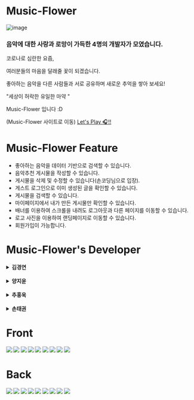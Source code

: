 # Music-Flower

![image](https://user-images.githubusercontent.com/90957389/157562341-34aa8a54-a6a5-48ee-b2ef-bc29eb5cb7af.png)

### 음악에 대한 사랑과 로망이 가득한 4명의 개발자가 모였습니다.

코로나로 심란한 요즘,

여러분들의 마음을 달래줄 꽃이 되겠습니다.

좋아하는 음악을 다른 사람들과 서로 공유하며 새로운 추억을 쌓아 보세요!

"세상이 허락한 유일한 마약 "

Music-Flower 입니다 :D


(Music-Flower 사이트로 이동)
[Let's Play 🎧!!](http://musicflowerclient.s3-website.ap-northeast-2.amazonaws.com/)


# Music-Flower Feature

- 좋아하는 음악을 데이터 기반으로 검색할 수 있습니다.
- 음악추천 게시물을 작성할 수 있습니다.
- 게시물을 삭제 및 수정할 수 있습니다(손코딩님으로 입장).
- 게스트 로그인으로 이미 생성된 글을 확인할 수 있습니다.
- 게시물을 검색할 수 있습니다.
- 마이페이지에서 내가 만든 게시물만 확인할 수 있습니다.
- 배너를 이용하여 스크롤을 내려도 로그아웃과 다른 페이지를 이동할 수 있습니다.
- 로고 사진을 이용하여 랜딩페이지로 이동할 수 있습니다.
- 회원가입이 가능합니다.



# Music-Flower's Developer

<details>
<summary><b>김경연</summary>
<div markdown="1">
### `kimkyoungyeon` 
* position : Backend 
* Stack : NODE.js, EXPRESS, MYSql, Sequelize
* contributions
  * controller,API , DB 
</details>
<br>
 
<details>
<summary><b>양지윤</summary>
<div markdown="1">
### `jiyuunyang`
* position : Backend 
* Stack : NODE js, EXPRESS, MYSql, Sequelize, AWS
* contributions
  *  controller, API, DB, AWS
</details>
 <br>
<details>
<summary><b>추홍욱</summary>
<div markdown="1">
### `ChooHongWook`
* position : Frontend 
* Stack: React, React(Hook), Styled-Component
* contributions
  * 메인페이지 검색기능, CSS, 노래검색기능, 수정페이지 정보유지기능
</details>
<br>
<details>
<summary><b>손태권</summary>
<div markdown="1">
 ### `KAPUIST`
* position : Frontend 
* Stack: React, React(Hook) Typescript, AWS
* contributions
  *  서버-클라이언트 연결, 전체 CSS조정 
</details>

# Front 
  <div align=left> 
<img src="https://img.shields.io/badge/html5-E34F26?style=for-the-badge&logo=html5&logoColor=white"> 
<img src="https://img.shields.io/badge/React-61DAFB?style=for-the-badge&logo=React&logoColor=blue">
<img src="https://img.shields.io/badge/NodeJS-339933?style=for-the-badge&logo=NodeJS&logoColor=green">
<img src="https://img.shields.io/badge/ReactApp-09D3AC?style=for-the-badge&logo=ReactApp&logoColor=blue">
<img src="https://img.shields.io/badge/VSCode-007ACC?style=for-the-badge&logo=VSCode&logoColor=navy">
<img src="https://img.shields.io/badge/GitHub-181717?style=for-the-badge&logo=VSCode&logoColor=black">
<img src="https://img.shields.io/badge/JavaScript-F7DF1E?style=for-the-badge&logo=JavaScript&logoColor=yellow">
<img src="https://img.shields.io/badge/StyledComponent-DB7093?style=for-the-badge&logo=styledComponent&logoColor=pink">
<img src="https://img.shields.io/badge/git-F05032?style=for-the-badge&logo=git&logoColor=white">
   </div>

# Back
  <div align=left> 
<img src="https://img.shields.io/badge/VSCode-007ACC?style=for-the-badge&logo=VSCode&logoColor=navy">
<img src="https://img.shields.io/badge/GitHub-181717?style=for-the-badge&logo=VSCode&logoColor=black">
<img src="https://img.shields.io/badge/NodeJS-339933?style=for-the-badge&logo=NodeJS&logoColor=green">
<img src="https://img.shields.io/badge/JavaScript-F7DF1E?style=for-the-badge&logo=JavaScript&logoColor=yellow">
<img src="https://img.shields.io/badge/GitBook-3884FF?style=for-the-badge&logo=GitBook&logoColor=black">
<img src="https://img.shields.io/badge/MySQL-4479A1?style=for-the-badge&logo=MySQL&logoColor=skyblue">
<img src="https://img.shields.io/badge/Express-000000?style=for-the-badge&logo=Express&logoColor=black">
<img src="https://img.shields.io/badge/AWS-000000?style=for-the-badge&logo=AWS&logoColor=black">
<img src="https://img.shields.io/badge/git-F05032?style=for-the-badge&logo=git&logoColor=white">
   </div>

